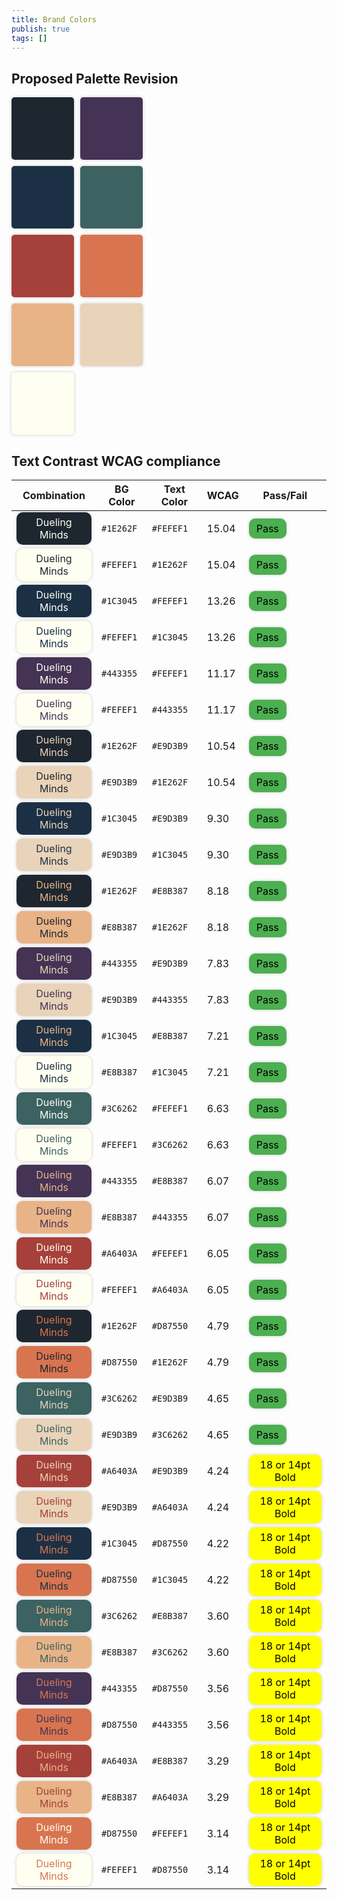 ```yaml
---
title: Brand Colors
publish: true
tags: []
---
```


## Proposed Palette Revision


<style>
  .color-palette {
    display: flex;
    flex-wrap: wrap;
    width: 60%;
    gap: 10px;
  }
  .color-box {
    width: 100px;
    height: 100px;
    border-radius: 5px;
    box-shadow: 0 0 5px rgba(0, 0, 0, 0.2);
  }
  .badge {
    display: inline-block;
    text-align: center;
    background-color: #4CAF50;
    color: white;
    padding: 6px 12px;
    border-radius: 10px;
    box-shadow: 0 0 5px rgba(0, 0, 0, 0.2);
  }

  .fail {
    background-color: #FF5722;
    color: white;
    border: 1px;
  }
  .pass {
	background-color: #4CAF50;
	color: black;
	border: 1px;
  }
  .borderline {
	background-color: yellow;
	color: black;
  }
</style>

<div class="color-palette">
  <div class="color-box" style="background-color: #1E262F"></div>
  <div class="color-box" style="background-color: #443355;"></div>
  <div class="color-box" style="background-color: #1C3045;"></div>
  <div class="color-box" style="background-color: #3C6262;"></div>
  <div class="color-box" style="background-color: #A6403A;"></div>
  <div class="color-box" style="background-color: #D87550;"></div>
  <div class="color-box" style="background-color: #E8B387;"></div>
  <div class="color-box" style="background-color: #E9D3B9;"></div>
  <div class="color-box" style="background-color: #FEFEF1;"></div>
</div>


## Text Contrast WCAG compliance

| Combination                                                                                 | BG  Color | Text Color | WCAG  | Pass/Fail                                             |
| ------------------------------------------------------------------------------------------- | --------- | ---------- | ----- | ----------------------------------------------------- |
| <span class="badge" style="background-color: #1E262F; color: #FEFEF1;">Dueling Minds</span> | `#1E262F` | `#FEFEF1`  | 15.04 | <span class="pass badge">Pass</span>                  |
| <span class="badge" style="background-color: #FEFEF1; color: #1E262F;">Dueling Minds</span> | `#FEFEF1` | `#1E262F`  | 15.04 | <span class="pass badge">Pass</span>                  |
| <span class="badge" style="background-color: #1C3045; color: #FEFEF1;">Dueling Minds</span> | `#1C3045` | `#FEFEF1`  | 13.26 | <span class="pass badge">Pass</span>                  |
| <span class="badge" style="background-color: #FEFEF1; color: #1C3045;">Dueling Minds</span> | `#FEFEF1` | `#1C3045`  | 13.26 | <span class="pass badge">Pass</span>                  |
| <span class="badge" style="background-color: #443355; color: #FEFEF1;">Dueling Minds</span> | `#443355` | `#FEFEF1`  | 11.17 | <span class="pass badge">Pass</span>                  |
| <span class="badge" style="background-color: #FEFEF1; color: #443355;">Dueling Minds</span> | `#FEFEF1` | `#443355`  | 11.17 | <span class="pass badge">Pass</span>                  |
| <span class="badge" style="background-color: #1E262F; color: #E9D3B9;">Dueling Minds</span> | `#1E262F` | `#E9D3B9`  | 10.54 | <span class="pass badge">Pass</span>                  |
| <span class="badge" style="background-color: #E9D3B9; color: #1E262F;">Dueling Minds</span> | `#E9D3B9` | `#1E262F`  | 10.54 | <span class="pass badge">Pass</span>                  |
| <span class="badge" style="background-color: #1C3045; color: #E9D3B9;">Dueling Minds</span> | `#1C3045` | `#E9D3B9`  | 9.30  | <span class="pass badge">Pass</span>                  |
| <span class="badge" style="background-color: #E9D3B9; color: #1C3045;">Dueling Minds</span> | `#E9D3B9` | `#1C3045`  | 9.30  | <span class="pass badge">Pass</span>                  |
| <span class="badge" style="background-color: #1E262F; color: #E8B387;">Dueling Minds</span> | `#1E262F` | `#E8B387`  | 8.18  | <span class="pass badge">Pass</span>                  |
| <span class="badge" style="background-color: #E8B387; color: #1E262F;">Dueling Minds</span> | `#E8B387` | `#1E262F`  | 8.18  | <span class="pass badge">Pass</span>                  |
| <span class="badge" style="background-color: #443355; color: #E9D3B9;">Dueling Minds</span> | `#443355` | `#E9D3B9`  | 7.83  | <span class="pass badge">Pass</span>                  |
| <span class="badge" style="background-color: #E9D3B9; color: #443355;">Dueling Minds</span> | `#E9D3B9` | `#443355`  | 7.83  | <span class="pass badge">Pass</span>                  |
| <span class="badge" style="background-color: #1C3045; color: #E8B387;">Dueling Minds</span> | `#1C3045` | `#E8B387`  | 7.21  | <span class="pass badge">Pass</span>                  |
| <span class="badge" style="background-color: #FEFEF1; color: #1C3045;">Dueling Minds</span> | `#E8B387` | `#1C3045`  | 7.21  | <span class="pass badge">Pass</span>                  |
| <span class="badge" style="background-color: #3C6262; color: #FEFEF1;">Dueling Minds</span> | `#3C6262` | `#FEFEF1`  | 6.63  | <span class="pass badge">Pass</span>                  |
| <span class="badge" style="background-color: #FEFEF1; color: #3C6262;">Dueling Minds</span> | `#FEFEF1` | `#3C6262`  | 6.63  | <span class="pass badge">Pass</span>                  |
| <span class="badge" style="background-color: #443355; color: #E8B387;">Dueling Minds</span> | `#443355` | `#E8B387`  | 6.07  | <span class="pass badge">Pass</span>                  |
| <span class="badge" style="background-color: #E8B387; color: #443355;">Dueling Minds</span> | `#E8B387` | `#443355`  | 6.07  | <span class="pass badge">Pass</span>                  |
| <span class="badge" style="background-color: #A6403A; color: #FEFEF1;">Dueling Minds</span> | `#A6403A` | `#FEFEF1`  | 6.05  | <span class="pass badge">Pass</span>                  |
| <span class="badge" style="background-color: #FEFEF1; color: #A6403A;">Dueling Minds</span> | `#FEFEF1` | `#A6403A`  | 6.05  | <span class="pass badge">Pass</span>                  |
| <span class="badge" style="background-color: #1E262F; color: #D87550;">Dueling Minds</span> | `#1E262F` | `#D87550`  | 4.79  | <span class="pass badge">Pass</span>                  |
| <span class="badge" style="background-color: #D87550; color: #1E262F;">Dueling Minds</span> | `#D87550` | `#1E262F`  | 4.79  | <span class="pass badge">Pass</span>                  |
| <span class="badge" style="background-color: #3C6262; color: #E9D3B9;">Dueling Minds</span> | `#3C6262` | `#E9D3B9`  | 4.65  | <span class="pass badge">Pass</span>                  |
| <span class="badge" style="background-color: #E9D3B9; color: #3C6262;">Dueling Minds</span> | `#E9D3B9` | `#3C6262`  | 4.65  | <span class="pass badge">Pass</span>                  |
| <span class="badge" style="background-color: #A6403A; color: #E9D3B9;">Dueling Minds</span> | `#A6403A` | `#E9D3B9`  | 4.24  | <span class="borderline badge">18 or 14pt Bold</span> |
| <span class="badge" style="background-color: #E9D3B9; color: #A6403A;">Dueling Minds</span> | `#E9D3B9` | `#A6403A`  | 4.24  | <span class="borderline badge">18 or 14pt Bold</span> |
| <span class="badge" style="background-color: #1C3045; color: #D87550;">Dueling Minds</span> | `#1C3045` | `#D87550`  | 4.22  | <span class="borderline badge">18 or 14pt Bold</span> |
| <span class="badge" style="background-color: #D87550; color: #1C3045;">Dueling Minds</span> | `#D87550` | `#1C3045`  | 4.22  | <span class="borderline badge">18 or 14pt Bold</span> |
| <span class="badge" style="background-color: #3C6262; color: #E8B387;">Dueling Minds</span> | `#3C6262` | `#E8B387`  | 3.60  | <span class="borderline badge">18 or 14pt Bold</span> |
| <span class="badge" style="background-color: #E8B387; color: #3C6262;">Dueling Minds</span> | `#E8B387` | `#3C6262`  | 3.60  | <span class="borderline badge">18 or 14pt Bold</span> |
| <span class="badge" style="background-color: #443355; color: #D87550;">Dueling Minds</span> | `#443355` | `#D87550`  | 3.56  | <span class="borderline badge">18 or 14pt Bold</span> |
| <span class="badge" style="background-color: #D87550; color: #443355;">Dueling Minds</span> | `#D87550` | `#443355`  | 3.56  | <span class="borderline badge">18 or 14pt Bold</span> |
| <span class="badge" style="background-color: #A6403A; color: #E8B387;">Dueling Minds</span> | `#A6403A` | `#E8B387`  | 3.29  | <span class="borderline badge">18 or 14pt Bold</span> |
| <span class="badge" style="background-color: #E8B387; color: #A6403A;">Dueling Minds</span> | `#E8B387` | `#A6403A`  | 3.29  | <span class="borderline badge">18 or 14pt Bold</span> |
| <span class="badge" style="background-color: #D87550; color: #FEFEF1;">Dueling Minds</span> | `#D87550` | `#FEFEF1`  | 3.14  | <span class="borderline badge">18 or 14pt Bold</span> |
| <span class="badge" style="background-color: #FEFEF1; color: #D87550;">Dueling Minds</span> | `#FEFEF1` | `#D87550`  | 3.14  | <span class="borderline badge">18 or 14pt Bold</span> |

